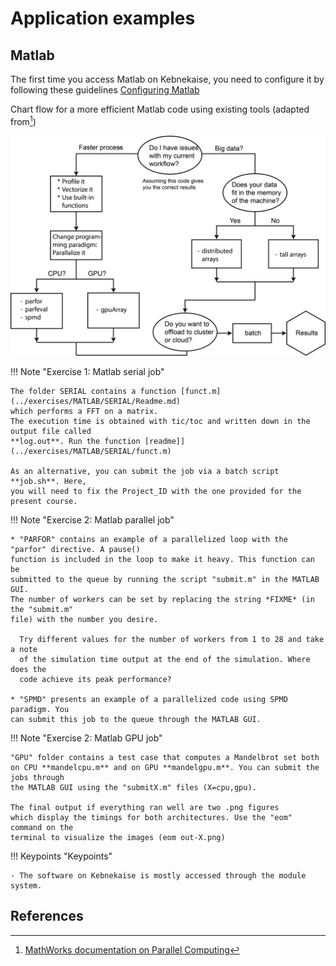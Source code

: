 # Application examples

## Matlab

The first time you access Matlab on Kebnekaise, you need to configure it by following these guidelines 
[Configuring Matlab](https://www.hpc2n.umu.se/resources/software/configure-matlab-2018)


Chart flow for a more efficient Matlab code using existing tools (adapted from[^1])

![pctworkflow](images/pctworkflow.png)

!!! Note "Exercise 1: Matlab serial job"
 
    The folder SERIAL contains a function [funct.m](../exercises/MATLAB/SERIAL/Readme.md) 
    which performs a FFT on a matrix.
    The execution time is obtained with tic/toc and written down in the output file called
    **log.out**. Run the function [readme]](../exercises/MATLAB/SERIAL/funct.m)

    As an alternative, you can submit the job via a batch script **job.sh**. Here,
    you will need to fix the Project_ID with the one provided for the present course.


!!! Note "Exercise 2: Matlab parallel job"

    * "PARFOR" contains an example of a parallelized loop with the "parfor" directive. A pause()
    function is included in the loop to make it heavy. This function can be
    submitted to the queue by running the script "submit.m" in the MATLAB GUI.
    The number of workers can be set by replacing the string *FIXME* (in the "submit.m"
    file) with the number you desire. 

      Try different values for the number of workers from 1 to 28 and take a note
      of the simulation time output at the end of the simulation. Where does the
      code achieve its peak performance? 

    * "SPMD" presents an example of a parallelized code using SPMD paradigm. You
    can submit this job to the queue through the MATLAB GUI.

!!! Note "Exercise 2: Matlab GPU job"

    "GPU" folder contains a test case that computes a Mandelbrot set both 
    on CPU **mandelcpu.m** and on GPU **mandelgpu.m**. You can submit the jobs through 
    the MATLAB GUI using the "submitX.m" files (X=cpu,gpu). 

    The final output if everything ran well are two .png figures
    which display the timings for both architectures. Use the "eom" command on the
    terminal to visualize the images (eom out-X.png)


!!! Keypoints "Keypoints" 

    - The software on Kebnekaise is mostly accessed through the module system.

## References

[^1]: <a href="https://se.mathworks.com/help/parallel-computing/choosing-a-parallel-computing-solution.html" target="_blank">MathWorks documentation on Parallel Computing</a>
